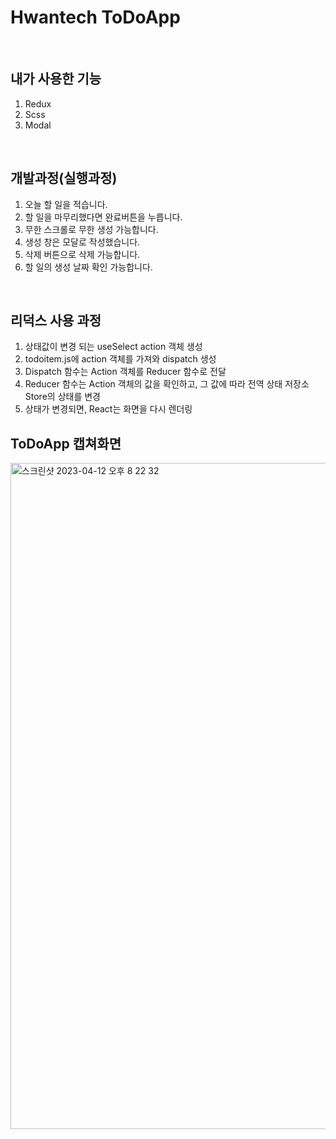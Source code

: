 # Hwantech ToDoApp

<br>

## 내가 사용한 기능

1. Redux
2. Scss
3. Modal

<br>

## 개발과정(실행과정)

1. 오늘 할 일을 적습니다.
2. 할 일을 마무리했다면 완료버튼을 누릅니다.
3. 무한 스크롤로 무한 생성 가능합니다.
4. 생성 창은 모달로 작성했습니다.
5. 삭제 버튼으로 삭제 가능합니다.
6. 할 일의 생성 날짜 확인 가능합니다.

<br>

## 리덕스 사용 과정

1. 상태값이 변경 되는 useSelect action 객체 생성
2. todoitem.js에 action 객체를 가져와 dispatch 생성
3. Dispatch 함수는 Action 객체를 Reducer 함수로 전달
4. Reducer 함수는 Action 객체의 값을 확인하고, 그 값에 따라 전역 상태 저장소 Store의 상태를 변경
5. 상태가 변경되면, React는 화면을 다시 렌더링

## ToDoApp 캡쳐화면

<img width="1066" alt="스크린샷 2023-04-12 오후 8 22 32" src="https://user-images.githubusercontent.com/78897615/231442773-4c4dbc1b-23d4-4258-b589-9d1b11e3feac.png">


